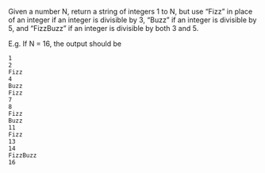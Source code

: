 Given a number N, return a string of integers 1 to N, but use “Fizz” in place of an integer if an integer is divisible by 3, “Buzz” if an integer is divisible by 5, and “FizzBuzz” if an integer is divisible by both 3 and 5.

E.g. If N = 16, the output should be
````
1
2
Fizz
4
Buzz
Fizz
7
8
Fizz
Buzz
11
Fizz
13
14
FizzBuzz
16
````

